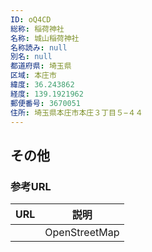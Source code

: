 ```yaml
---
ID: oQ4CD
総称: 稲荷神社
名称: 城山稲荷神社
名称読み: null
別名: null
都道府県: 埼玉県
区域: 本庄市
緯度: 36.243862
経度: 139.1921962
郵便番号: 3670051
住所: 埼玉県本庄市本庄３丁目５−４４
---
```


## その他

### 参考URL

| URL | 説明          |
| --- | ------------- |
|     | OpenStreetMap |
